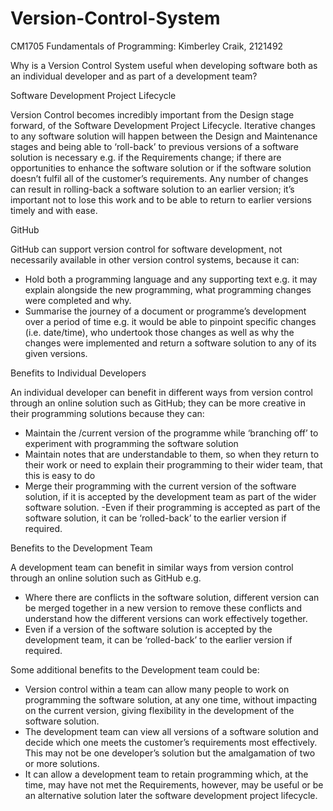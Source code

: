 # Version-Control-System
CM1705 Fundamentals of Programming: Kimberley Craik, 2121492

Why is a Version Control System useful when developing software both as an individual developer and as part of a development team?

Software Development Project Lifecycle

Version Control becomes incredibly important from the Design stage forward, of the Software Development Project Lifecycle.  Iterative changes to any software solution will happen between the Design and Maintenance stages and being able to ‘roll-back’ to previous versions of a software solution is necessary e.g.  if the Requirements change; if there are opportunities to enhance the software solution or if the software solution doesn’t fulfil all of the customer’s requirements.  Any number of changes can result in rolling-back a software solution to an earlier version; it’s important not to lose this work and to be able to return to earlier versions timely and with ease.

GitHub

GitHub can support version control for software development, not necessarily available in other version control systems, because it can:

- Hold both a programming language and any supporting text e.g. it may explain alongside the new programming, what programming changes were completed and why.
- Summarise the journey of a document or programme’s development over a period of time e.g. it would be able to pinpoint specific changes (i.e. date/time), who undertook those changes as well as why the changes were implemented and return a software solution to any of its given versions.

Benefits to Individual Developers

An individual developer can benefit in different ways from version control through an online solution such as GitHub; they can be more creative in their programming solutions because they can:

- Maintain the /current version of the programme while ‘branching off’ to experiment with programming the software solution
- Maintain notes that are understandable to them, so when they return to their work or need to explain their programming to their wider team, that this is easy to do
- Merge their programming with the current version of the software solution, if it is accepted by the development team as part of the wider software solution. 
 -Even if their programming is accepted as part of the software solution, it can be ‘rolled-back’ to the earlier version if required. 

Benefits to the Development Team

A development team can benefit in similar ways from version control through an online solution such as GitHub e.g.

- Where there are conflicts in the software solution, different version can be merged together in a new version to remove these conflicts and understand how the different versions can work effectively together.
- Even if a version of the software solution is accepted by the development team, it can be ‘rolled-back’ to the earlier version if required. 

Some additional benefits to the Development team could be:

- Version control within a team can allow many people to work on programming the software solution, at any one time, without impacting on the current version, giving flexibility in the development of the software solution.
- The development team can view all versions of a software solution and decide which one meets the customer’s requirements most effectively.  This may not be one developer’s solution but the amalgamation of two or more solutions.
- It can allow a development team to retain programming which, at the time, may have not met the Requirements, however, may be useful or be an alternative solution later the software development project lifecycle.
